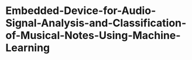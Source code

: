 # Embedded-Device-for-Audio-Signal-Analysis-and-Classification-of-Musical-Notes-Using-Machine-Learning